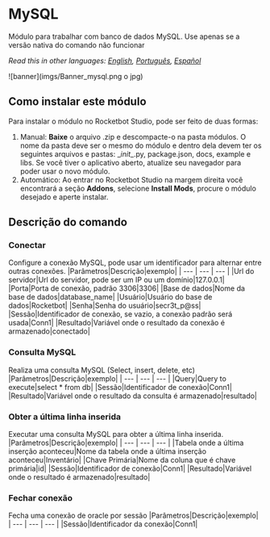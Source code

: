 # MySQL
  
Módulo para trabalhar com banco de dados MySQL. Use apenas se a versão nativa do comando não funcionar  

*Read this in other languages: [English](Manual_mysql.md), [Português](Manual_mysql.pr.md), [Español](Manual_mysql.es.md)*
  
![banner](imgs/Banner_mysql.png o jpg)
## Como instalar este módulo
  
Para instalar o módulo no Rocketbot Studio, pode ser feito de duas formas:
1. Manual: __Baixe__ o arquivo .zip e descompacte-o na pasta módulos. O nome da pasta deve ser o mesmo do módulo e dentro dela devem ter os seguintes arquivos e pastas: \__init__.py, package.json, docs, example e libs. Se você tiver o aplicativo aberto, atualize seu navegador para poder usar o novo módulo.
2. Automático: Ao entrar no Rocketbot Studio na margem direita você encontrará a seção **Addons**, selecione **Install Mods**, procure o módulo desejado e aperte instalar.  


## Descrição do comando

### Conectar
  
Configure a conexão MySQL, pode usar um identificador para alternar entre outras conexões.
|Parâmetros|Descrição|exemplo|
| --- | --- | --- |
|Url do servidor|Url do servidor, pode ser um IP ou um domínio|127.0.0.1|
|Porta|Porta de conexão, padrão 3306|3306|
|Base de dados|Nome da base de dados|database_name|
|Usuário|Usuário do base de dados|Rocketbot|
|Senha|Senha do usuário|secr3t_p@ss|
|Sessão|Identificador de conexão, se vazio, a conexão padrão será usada|Conn1|
|Resultado|Variável onde o resultado da conexão é armazenado|conectado|

### Consulta MySQL
  
Realiza uma consulta MySQL (Select, insert, delete, etc)
|Parâmetros|Descrição|exemplo|
| --- | --- | --- |
|Query|Query to execute|select * from db|
|Sessão|Identificador de conexão|Conn1|
|Resultado|Variável onde o resultado da consulta é armazenado|resultado|

### Obter a última linha inserida
  
Executar uma consulta MySQL para obter a última linha inserida.
|Parâmetros|Descrição|exemplo|
| --- | --- | --- |
|Tabela onde a última inserção aconteceu|Nome da tabela onde a última inserção aconteceu|Inventário|
|Chave Primária|Nome da coluna que é chave primária|id|
|Sessão|Identificador de conexão|Conn1|
|Resultado|Variável onde o resultado é armazenado|resultado|

### Fechar conexão
  
Fecha uma conexão de oracle por sessão
|Parâmetros|Descrição|exemplo|
| --- | --- | --- |
|Sessão|Identificador da conexão|Conn1|

